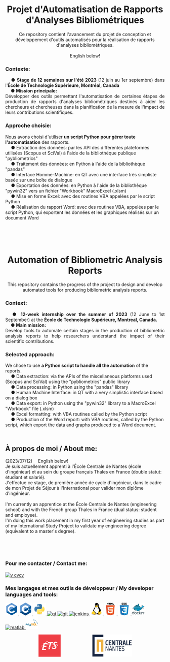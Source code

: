 <!--
Author: Benjamin Lepourtois <benjamin.lepourtois@gmail.com>
Copyright: All rights reserved.
See the license attached to the root of the project.
-->


<h1 align="center">Projet d'Automatisation de Rapports d'Analyses Bibliométriques</h1>
<p align="center">Ce repository contient l'avancement du projet de conception et développement d'outils automatisés pour la réalisation de rapports d'analyses bibliométriques.
<br><br>English below!</p>

<h3><b>Contexte:</b></h3>
<p style="text-align: justify;">&emsp;<b> ● Stage de 12 semaines sur l'été 2023</b> (12 juin au 1er septembre) dans l'<b>École de Technologie Supérieure, Montréal, Canada</b>
<br>&emsp;<b> ● Mission principale: </b> <br>
Développer des outils permettant l'automatisation de certaines étapes de production de rapports d'analyses bibliométriques destinés à aider les chercheurs et chercheuses dans la planification de la mesure de l'impact de leurs contributions scientifiques. </p>

<h3><b>Approche choisie:</b></h3>
<p> Nous avons choisi d'utiliser <b>un script Python pour gérer toute l'automatisation</b> des rapports.
<br>&emsp; ● Extraction des données: par les API des différentes plateformes utilisées (Scopus et SciVal) à l'aide de la bibliothèque publique "pybliometrics"
<br>&emsp; ● Traitement des données: en Python à l'aide de la bibliothèque "pandas"
<br>&emsp; ● Interface Homme-Machine: en QT avec une interface très simpliste basée sur une boîte de dialogue
<br>&emsp; ● Exportation des données: en Python à l'aide de la bibliothèque "pywin32" vers un fichier "Workbook" MacroExcel (.xlsm)
<br>&emsp; ● Mise en forme Excel: avec des routines VBA appelées par le script Python
<br>&emsp; ● Réalisation du rapport Word: avec des routines VBA, appelées par le script Python, qui exportent les données et les graphiques réalisés sur un document Word</p>



<h1 align="center"><br><br>Automation of Bibliometric Analysis Reports</h1>
<p align="center">This repository contains the progress of the project to design and develop automated tools for producing bibliometric analysis reports.</p>

<h3><b>Context:</b></h3>
<p style="text-align: justify;">&emsp;<b> ● 12-week internship over the summer of 2023</b> (12 June to 1st September) at the <b>École de Technologie Supérieure, Montreal, Canada.</b>
<br>&emsp;<b> ● Main mission: </b> <br>
Develop tools to automate certain stages in the production of bibliometric analysis reports to help researchers understand the impact of their scientific contributions. </p>

<h3><b>Selected approach:</b></h3>
<p> We chose to use <b>a Python script to handle all the automation</b> of the reports.
<br>&emsp; ● Data extraction: via the APIs of the miscellaneous platforms used (Scopus and SciVal) using the "pybliometrics" public library
<br>&emsp; ● Data processing: in Python using the "pandas" library
<br>&emsp; ● Human Machine Interface: in QT with a very simplistic interface based on a dialog box
<br>&emsp; ● Data export: in Python using the "pywin32" library to a MacroExcel "Workbook" file (.xlsm)
<br>&emsp; ● Excel formatting: with VBA routines called by the Python script
<br>&emsp; ● Production of the Word report: with VBA routines, called by the Python script, which export the data and graphs produced to a Word document.</p>


<h2 align="left"><br>À propos de moi / About me:</h2>
<p>(2023/07/12) &emsp;English below!
<br>Je suis actuellement apprenti à l'École Centrale de Nantes (école d'ingénieur) et au sein du groupe français Thales en France (double statut: étudiant et salarié). 
<br>J'effectue ce stage, de première année de cycle d'ingénieur, dans le cadre de mon Projet de Séjour à l'International pour valider mon diplôme d'ingénieur.
<br><br>I'm currently an apprentice at the École Centrale de Nantes (engineering school) and with the French group Thales in France (dual status: student and employee). 
<br>I'm doing this work placement in my first year of engineering studies as part of my International Study Project to validate my engineering degree (equivalent to a master's degree).</p>

<h3 align="left"><br><br><br>Pour me contacter / Contact me:</h3>

<p align="left">
<a href="https://www.linkedin.com/in/benjamin-lepourtois-b09564232/" target="blank"><img align="center" src="https://upload.wikimedia.org/wikipedia/commons/thumb/8/81/LinkedIn_icon.svg/2048px-LinkedIn_icon.svg.png" alt="v cvcv" height="30" width="30" /></a>
<link rel="stylesheet" href="Documentation/Stylesheet.css"/><link/>
</p>

<h3 align="left">Mes langages et mes outils de développeur / My developer languages and tools:</h3>
<div> 
    <p align="left"> 
        <a href="https://www.cprogramming.com/" target="_blank" rel="noreferrer"> <img src="https://raw.githubusercontent.com/devicons/devicon/master/icons/c/c-original.svg" alt="c" width="40" height="40"/> </a> 
        <a href="https://www.w3schools.com/cpp/" target="_blank" rel="noreferrer"> <img src="https://raw.githubusercontent.com/devicons/devicon/master/icons/cplusplus/cplusplus-original.svg" alt="cplusplus" width="40" height="40"/> </a> 
        <a href="https://www.python.org" target="_blank" rel="noreferrer"> <img src="https://raw.githubusercontent.com/devicons/devicon/master/icons/python/python-original.svg" alt="python" width="40" height="40"/> </a> 
        <a href="https://www.qt.io/" target="_blank" rel="noreferrer"> <img src="https://upload.wikimedia.org/wikipedia/commons/0/0b/Qt_logo_2016.svg" alt="qt" width="40" height="40"/> </a> 
        <a href="https://git-scm.com/" target="_blank" rel="noreferrer"> <img src="https://www.vectorlogo.zone/logos/git-scm/git-scm-icon.svg" alt="git" width="40" height="40"/> </a> 
        <a href="https://www.jenkins.io" target="_blank" rel="noreferrer"> <img src="https://www.vectorlogo.zone/logos/jenkins/jenkins-icon.svg" alt="jenkins" width="40" height="40"/> </a> 
        <a href="https://www.linux.org/" target="_blank" rel="noreferrer"> <img src="https://raw.githubusercontent.com/devicons/devicon/master/icons/linux/linux-original.svg" alt="linux" width="40" height="40"/> </a> 
        <a href="https://www.w3.org/html/" target="_blank" rel="noreferrer"> <img src="https://raw.githubusercontent.com/devicons/devicon/master/icons/html5/html5-original-wordmark.svg" alt="html5" width="40" height="40"/> </a>  
        <a href="https://www.w3schools.com/css/" target="_blank" rel="noreferrer"> <img src="https://raw.githubusercontent.com/devicons/devicon/master/icons/css3/css3-original-wordmark.svg" alt="css3" width="40" height="40"/> </a> 
        <a href="https://www.docker.com/" target="_blank" rel="noreferrer"> <img src="https://raw.githubusercontent.com/devicons/devicon/master/icons/docker/docker-original-wordmark.svg" alt="docker" width="40" height="40"/> </a> 
        <a href="https://www.mathworks.com/" target="_blank" rel="noreferrer"> <img src="https://upload.wikimedia.org/wikipedia/commons/2/21/Matlab_Logo.png" alt="matlab" width="40" height="40"/> </a> 
        <a href="https://www.mysql.com/" target="_blank" rel="noreferrer"> <img src="https://raw.githubusercontent.com/devicons/devicon/master/icons/mysql/mysql-original-wordmark.svg" alt="mysql" width="40" height="40"/> </a> 
    </p> 
</div>

<div align="center" style="display: flex; justify-content: center; align-items: center;">
<br>
  <a href="https://www.etsmtl.ca/" style="margin-right: 50px;"> <img src="Logos/ETS_Logo.png" width="70" height="70"></a>
  <a href="https://www.ec-nantes.fr/" style="margin-left: 50px;"> <img src="Logos/CN.png" width="125" height="70"></a>
</div>
